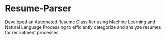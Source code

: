 # Resume-Parser
Developed an Automated Resume Classifier using Machine Learning and Natural Language Processing to efficiently categorize and analyze resumes for recruitment processes.
